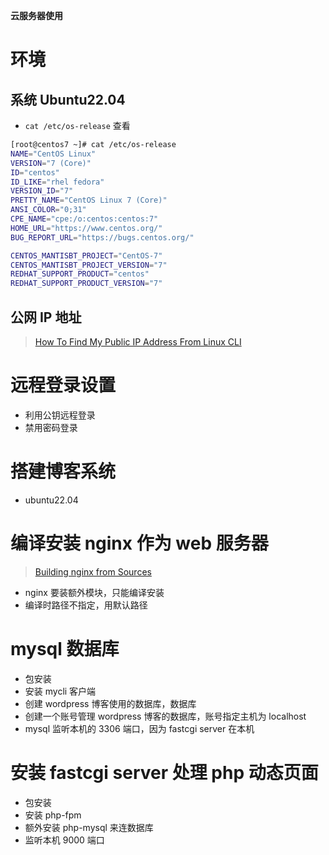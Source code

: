 **云服务器使用**

# 环境

## 系统 Ubuntu22.04
- `cat /etc/os-release` 查看

```bash
[root@centos7 ~]# cat /etc/os-release
NAME="CentOS Linux"
VERSION="7 (Core)"
ID="centos"
ID_LIKE="rhel fedora"
VERSION_ID="7"
PRETTY_NAME="CentOS Linux 7 (Core)"
ANSI_COLOR="0;31"
CPE_NAME="cpe:/o:centos:centos:7"
HOME_URL="https://www.centos.org/"
BUG_REPORT_URL="https://bugs.centos.org/"

CENTOS_MANTISBT_PROJECT="CentOS-7"
CENTOS_MANTISBT_PROJECT_VERSION="7"
REDHAT_SUPPORT_PRODUCT="centos"
REDHAT_SUPPORT_PRODUCT_VERSION="7"
```

## 公网 IP 地址
> [How To Find My Public IP Address From Linux CLI](https://www.cyberciti.biz/faq/how-to-find-my-public-ip-address-from-command-line-on-a-linux/)


# 远程登录设置
- 利用公钥远程登录
- 禁用密码登录

# 搭建博客系统
- ubuntu22.04


# 编译安装 nginx 作为 web 服务器
> [Building nginx from Sources](https://nginx.org/en/docs/configure.html)


- nginx 要装额外模块，只能编译安装
- 编译时路径不指定，用默认路径



# mysql 数据库
- 包安装
- 安装 mycli 客户端
- 创建 wordpress 博客使用的数据库，数据库
- 创建一个账号管理 wordpress 博客的数据库，账号指定主机为 localhost
- mysql 监听本机的 3306 端口，因为 fastcgi server 在本机


# 安装 fastcgi server 处理 php 动态页面
- 包安装
- 安装 php-fpm 
- 额外安装 php-mysql 来连数据库
- 监听本机 9000 端口